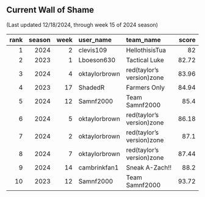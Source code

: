 ## Current Wall of Shame
(Last updated 12/18/2024, through week 15 of 2024 season)

|   rank |   season |   week | user_name     | team_name                 |   score |
|-------:|---------:|-------:|:--------------|:--------------------------|--------:|
|      1 |     2024 |      2 | clevis109     | HellothisisTua            |   82    |
|      2 |     2023 |      1 | Lboeson630    | Tactical Luke             |   82.72 |
|      3 |     2024 |      4 | oktaylorbrown | red(taylor’s version)zone |   83.96 |
|      4 |     2023 |     17 | ShadedR       | Farmers Only              |   84.94 |
|      5 |     2024 |     12 | Samnf2000     | Team Samnf2000            |   85.4  |
|      6 |     2024 |      5 | oktaylorbrown | red(taylor’s version)zone |   86.18 |
|      7 |     2024 |      2 | oktaylorbrown | red(taylor’s version)zone |   87.1  |
|      8 |     2024 |      7 | oktaylorbrown | red(taylor’s version)zone |   87.44 |
|      9 |     2024 |     14 | cambrinkfan1  | Sneak A-Zach!!            |   88.2  |
|     10 |     2023 |     12 | Samnf2000     | Team Samnf2000            |   93.72 |